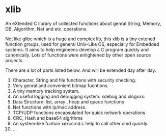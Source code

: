 # xlib
An eXtended C library of collected functions about genral String, Memory, DB, 
Algorithm, Net and etc. operations.

Not like glibc which is a huge and complex lib, this xlib is a tiny extened
function groups, used for general Unix-Like OS, especially for Embedded systems. 
It aims to help engineens develop a C program quickly and canonically. Lots of
functions were enlightened by other open source projects.

There are a lot of parts listed below. And will be extended day after day.

1. Character, String  and file functions with security checking.
2. Very genral and convenient bitmap fucntions.
3. A tiny memory tracking system. 
4. An useful logging and debugging system: xdebug and xlogxxx.
5. Data Structure: list, array , heap and queue functions
6. Net functions with ip/mac address. 
7. TCP/UDP functions encapsulated for quick network operations
8. CRC, Hash and base64 algrithms
9. An system-like funtion xexccmd.c help to call other cmd quickly.
10. ...

